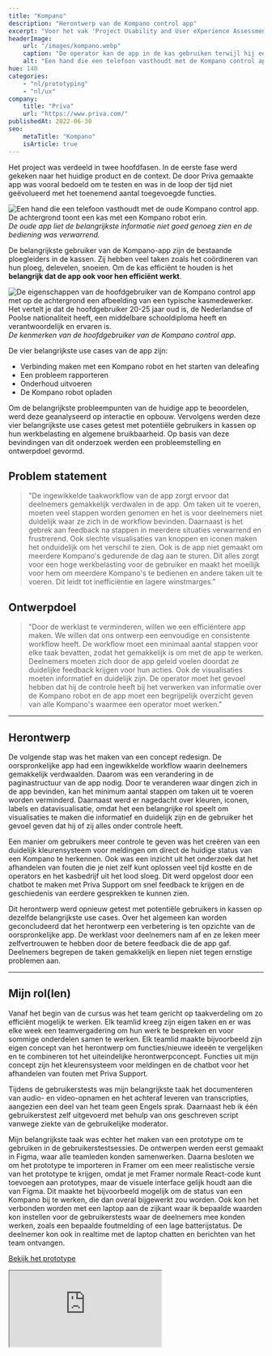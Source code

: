 ```yaml
---
title: "Kompano"
description: "Herontwerp van de Kompano control app"
excerpt: "Voor het vak 'Project Usability and User eXperience Assessment in Design' (UXAD) is een redesign gemaakt voor de Kompano app van Priva. Deze Kompano app wordt gebruikt om de Kompano robot aan te sturen. De robot snijdt de bladeren van tomatenplanten in kassen. Operators gebruiken de Kompano robot app om de robot te starten en eventuele problemen te verhelpen. Een operator bestuurt dagelijks meerdere Kompano's met de app."
headerImage:
    url: "/images/kompano.webp"
    caption: "De operator kan de app in de kas gebruiken terwijl hij een veilige afstand bewaart."
    alt: "Een hand die een telefoon vasthoudt met de Kompano control app. De achtergrond toont een kas met daarin een Kompano robot."
hue: 140
categories:
    - "nl/prototyping"
    - "nl/ux"
company:
    title: "Priva"
    url: "https://www.priva.com/"
publishedAt: 2022-06-30
seo:
    metaTitle: "Kompano"
    isArticle: true
---
```


Het project was verdeeld in twee hoofdfasen. In de eerste fase werd gekeken naar het huidige product en de context. De door Priva gemaakte app was vooral bedoeld om te testen en was in de loop der tijd niet geëvolueerd met het toenemend aantal toegevoegde functies.

![Een hand die een telefoon vasthoudt met de oude Kompano control app. De achtergrond toont een kas met een Kompano robot erin.](/images/kompano-1.png)
_De oude app liet de belangrijkste informatie niet goed genoeg zien en de bediening was verwarrend._

De belangrijkste gebruiker van de Kompano-app zijn de bestaande ploegleiders in de kassen. Zij hebben veel taken zoals het coördineren van hun ploeg, delevelen, snoeien. Om de kas efficiënt te houden is het **belangrijk dat de app ook voor hen efficiënt werkt**.

![De eigenschappen van de hoofdgebruiker van de Kompano control app met op de achtergrond een afbeelding van een typische kasmedewerker. Het vertelt je dat de hoofdgebruiker 20-25 jaar oud is, de Nederlandse of Poolse nationaliteit heeft, een middelbare schooldiploma heeft en verantwoordelijk en ervaren is.](/images/kompano-2.png)
_De kenmerken van de hoofdgebruiker van de Kompano control app._

De vier belangrijkste use cases van de app zijn:

-   Verbinding maken met een Kompano robot en het starten van deleafing
-   Een probleem rapporteren
-   Onderhoud uitvoeren
-   De Kompano robot opladen

Om de belangrijkste probleempunten van de huidige app te beoordelen, werd deze geanalyseerd op interactie en opbouw. Vervolgens werden deze vier belangrijkste use cases getest met potentiële gebruikers in kassen op hun werkbelasting en algemene bruikbaarheid. Op basis van deze bevindingen van dit onderzoek werden een probleemstelling en ontwerpdoel gevormd.

## Problem statement

> "De ingewikkelde taakworkflow van de app zorgt ervoor dat deelnemers gemakkelijk verdwalen in de app. Om taken uit te voeren, moeten veel stappen worden genomen en het is voor deelnemers niet duidelijk waar ze zich in de workflow bevinden. Daarnaast is het gebrek aan feedback na stappen in meerdere situaties verwarrend en frustrerend. Ook slechte visualisaties van knoppen en iconen maken het onduidelijk om het verschil te zien. Ook is de app niet gemaakt om meerdere Kompano's gedurende de dag aan te sturen. Dit alles zorgt voor een hoge werkbelasting voor de gebruiker en maakt het moeilijk voor hem om meerdere Kompano's te bedienen en andere taken uit te voeren. Dit leidt tot inefficiëntie en lagere winstmarges.”

## Ontwerpdoel

> "Door de werklast te verminderen, willen we een efficiëntere app maken. We willen dat ons ontwerp een eenvoudige en consistente workflow heeft. De workflow moet een minimaal aantal stappen voor elke taak bevatten, zodat het gemakkelijk is om met de app te werken. Deelnemers moeten zich door de app geleid voelen doordat ze duidelijke feedback krijgen voor hun acties. Ook de visualisaties moeten informatief en duidelijk zijn. De operator moet het gevoel hebben dat hij de controle heeft bij het verwerken van informatie over de Kompano robot en de app moet een begrijpelijk overzicht geven van alle Kompano's waarmee een operator moet werken."

---

## Herontwerp

De volgende stap was het maken van een concept redesign. De oorspronkelijke app had een ingewikkelde workflow waarin deelnemers gemakkelijk verdwaalden. Daarom was een verandering in de paginastructuur van de app nodig. Door te veranderen waar dingen zich in de app bevinden, kan het minimum aantal stappen om taken uit te voeren worden verminderd. Daarnaast werd er nagedacht over kleuren, iconen, labels en datavisualisatie, omdat het een belangrijke rol speelt om visualisaties te maken die informatief en duidelijk zijn en de gebruiker het gevoel geven dat hij of zij alles onder controle heeft.

Een manier om gebruikers meer controle te geven was het creëren van een duidelijk kleurensysteem voor meldingen om direct de huidige status van een Kompano te herkennen. Ook was een inzicht uit het onderzoek dat het afhandelen van fouten die je niet zelf kunt oplossen veel tijd kostte en de operators en het kasbedrijf uit het lood sloeg. Dit werd opgelost door een chatbot te maken met Priva Support om snel feedback te krijgen en de geschiedenis van eerdere gesprekken te kunnen zien.

Dit herontwerp werd opnieuw getest met potentiële gebruikers in kassen op dezelfde belangrijkste use cases. Over het algemeen kan worden geconcludeerd dat het herontwerp een verbetering is ten opzichte van de oorspronkelijke app. De werklast voor deelnemers nam af en ze leken meer zelfvertrouwen te hebben door de betere feedback die de app gaf. Deelnemers begrepen de taken gemakkelijk en liepen niet tegen ernstige problemen aan.

---

## Mijn rol(len)

Vanaf het begin van de cursus was het team gericht op taakverdeling om zo efficiënt mogelijk te werken. Elk teamlid kreeg zijn eigen taken en er was elke week een teamvergadering om hun werk te bespreken en voor sommige onderdelen samen te werken. Elk teamlid maakte bijvoorbeeld zijn eigen concept van het herontwerp om functies/nieuwe ideeën te vergelijken en te combineren tot het uiteindelijke herontwerpconcept. Functies uit mijn concept zijn het kleurensysteem voor meldingen en de chatbot voor het afhandelen van fouten met Priva Support.

Tijdens de gebruikerstests was mijn belangrijkste taak het documenteren van audio- en video-opnamen en het achteraf leveren van transcripties, aangezien een deel van het team geen Engels sprak. Daarnaast heb ik één gebruikerstest zelf uitgevoerd met behulp van ons geschreven script vanwege ziekte van de gebruikelijke moderator.

Mijn belangrijkste taak was echter het maken van een prototype om te gebruiken in de gebruikerstestsessies. De ontwerpen werden eerst gemaakt in Figma, waar alle teamleden konden samenwerken. Daarna besloten we om het prototype te importeren in Framer om een meer realistische versie van het prototype te krijgen, omdat je met Framer normale React-code kunt toevoegen aan prototypes, maar de visuele interface gelijk houdt aan die van Figma. Dit maakte het bijvoorbeeld mogelijk om de status van een Kompano bij te werken, die dan overal bijgewerkt zou worden. Ook kon het verbonden worden met een laptop aan de zijkant waar ik bepaalde waarden kon instellen voor de gebruikerstests waar de deelnemers mee konden werken, zoals een bepaalde foutmelding of een lage batterijstatus. De deelnemer kon ook in realtime met de laptop chatten en berichten van het team ontvangen.

[Bekijk het prototype](https://framer.com/embed/Kompano-Final-Redesign--8yThemIu0F84D6qE7DBa/EtmYk_avt?highlights=0)

<iframe is="ui-prototype" src="https://framer.com/embed/Kompano-Final-Redesign--8yThemIu0F84D6qE7DBa/EtmYk_avt?highlights=0" data-provider="Framer"/>
